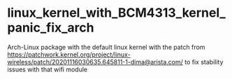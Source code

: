 # linux_kernel_with_BCM4313_kernel_panic_fix_arch
Arch-Linux package with the default linux kernel with the patch from https://patchwork.kernel.org/project/linux-wireless/patch/20201116030635.645811-1-dima@arista.com/ to fix stability issues with that wifi module
